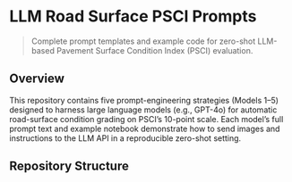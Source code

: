 # LLM Road Surface PSCI Prompts

> Complete prompt templates and example code for zero-shot LLM-based Pavement Surface Condition Index (PSCI) evaluation.

## Overview

This repository contains five prompt-engineering strategies (Models 1–5) designed to harness large language models (e.g., GPT-4o) for automatic road-surface condition grading on PSCI’s 10-point scale. 
Each model’s full prompt text and example notebook demonstrate how to send images and instructions to the LLM API in a reproducible zero-shot setting.

## Repository Structure

